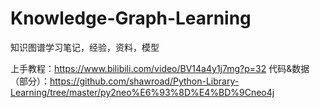 # Knowledge-Graph-Learning
知识图谱学习笔记，经验，资料，模型

上手教程：<https://www.bilibili.com/video/BV14a4y1j7mg?p=32>
代码&数据（部分）：<https://github.com/shawroad/Python-Library-Learning/tree/master/py2neo%E6%93%8D%E4%BD%9Cneo4j>

